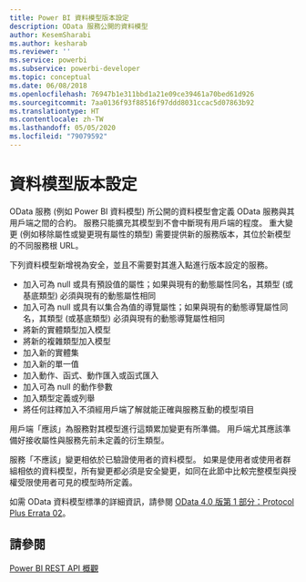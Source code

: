 ```yaml
---
title: Power BI 資料模型版本設定
description: OData 服務公開的資料模型
author: KesemSharabi
ms.author: kesharab
ms.reviewer: ''
ms.service: powerbi
ms.subservice: powerbi-developer
ms.topic: conceptual
ms.date: 06/08/2018
ms.openlocfilehash: 76947b1e311bbd1a21e09ce39461a70bed61d926
ms.sourcegitcommit: 7aa0136f93f88516f97ddd8031ccac5d07863b92
ms.translationtype: HT
ms.contentlocale: zh-TW
ms.lasthandoff: 05/05/2020
ms.locfileid: "79079592"
---
```

# <a name="data-model-versioning"></a>資料模型版本設定

OData 服務 (例如 Power BI 資料模型) 所公開的資料模型會定義 OData 服務與其用戶端之間的合約。 服務只能擴充其模型到不會中斷現有用戶端的程度。 重大變更 (例如移除屬性或變更現有屬性的類型) 需要提供新的服務版本，其位於新模型的不同服務根 URL。  
  
下列資料模型新增視為安全，並且不需要對其進入點進行版本設定的服務。  
  
* 加入可為 null 或具有預設值的屬性；如果與現有的動態屬性同名，其類型 (或基底類型) 必須與現有的動態屬性相同  
* 加入可為 null 或具有以集合為值的導覽屬性；如果與現有的動態導覽屬性同名，其類型 (或基底類型) 必須與現有的動態導覽屬性相同  
* 將新的實體類型加入模型  
* 將新的複雜類型加入模型  
* 加入新的實體集  
* 加入新的單一值  
* 加入動作、函式、動作匯入或函式匯入
* 加入可為 null 的動作參數  
* 加入類型定義或列舉  
* 將任何註釋加入不須經用戶端了解就能正確與服務互動的模型項目  
  
用戶端「應該」為服務對其模型進行這類累加變更有所準備。 用戶端尤其應該準備好接收屬性與服務先前未定義的衍生類型。  
  
服務「不應該」變更相依於已驗證使用者的資料模型。 如果是使用者或使用者群組相依的資料模型，所有變更都必須是安全變更，如同在此節中比較完整模型與授權受限使用者可見的模型時所定義。  
  
如需 OData 資料模型標準的詳細資訊，請參閱 [OData 4.0 版第 1 部分：Protocol Plus Errata 02](https://docs.oasis-open.org/odata/odata/v4.0/odata-v4.0-part1-protocol.html)。  
  
## <a name="see-also"></a>請參閱
[Power BI REST API 概觀](https://docs.microsoft.com/rest/api/power-bi/)